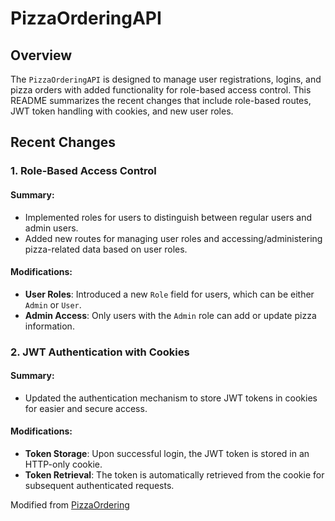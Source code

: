 


# PizzaOrderingAPI 

## Overview

The `PizzaOrderingAPI` is designed to manage user registrations, logins, and pizza orders with added functionality for role-based access control. This README summarizes the recent changes that include role-based routes, JWT token handling with cookies, and new user roles.

## Recent Changes

### 1. Role-Based Access Control

#### Summary:
- Implemented roles for users to distinguish between regular users and admin users.
- Added new routes for managing user roles and accessing/administering pizza-related data based on user roles.

#### Modifications:
- **User Roles**: Introduced a new `Role` field for users, which can be either `Admin` or `User`.
- **Admin Access**: Only users with the `Admin` role can add or update pizza information.

### 2. JWT Authentication with Cookies

#### Summary:
- Updated the authentication mechanism to store JWT tokens in cookies for easier and secure access.

#### Modifications:
- **Token Storage**: Upon successful login, the JWT token is stored in an HTTP-only cookie.
- **Token Retrieval**: The token is automatically retrieved from the cookie for subsequent authenticated requests.

Modified from [PizzaOrdering](./PizzaOrderingSolution/)

